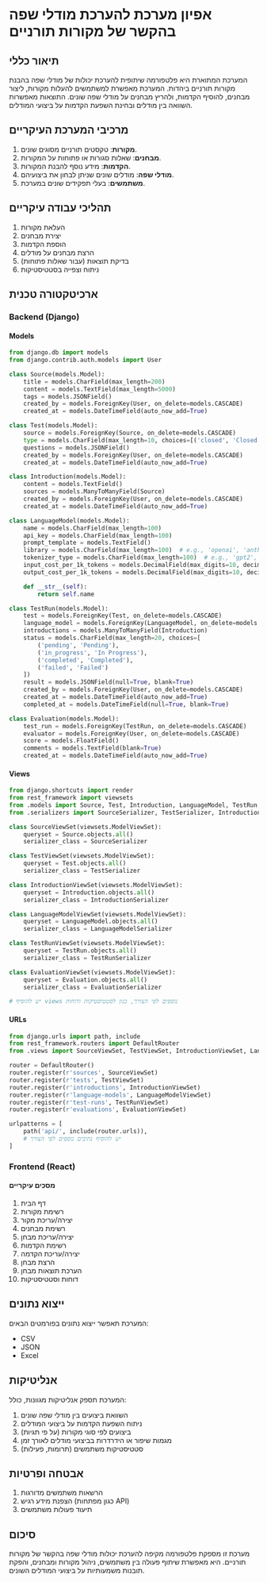 # אפיון מערכת להערכת מודלי שפה בהקשר של מקורות תורניים

## תיאור כללי

המערכת המתוארת היא פלטפורמה שיתופית להערכת יכולות של מודלי שפה בהבנת מקורות תורניים ביהדות. המערכת מאפשרת למשתמשים להעלות מקורות, ליצור מבחנים, להוסיף הקדמות, ולהריץ מבחנים על מודלי שפה שונים. התוצאות מאפשרות השוואה בין מודלים ובחינת השפעת הקדמות על ביצועי המודלים.

## מרכיבי המערכת העיקריים

1. **מקורות**: טקסטים תורניים מסוגים שונים.
2. **מבחנים**: שאלות סגורות או פתוחות על המקורות.
3. **הקדמות**: מידע נוסף להבנת המקורות.
4. **מודלי שפה**: מודלים שונים שניתן לבחון את ביצועיהם.
5. **משתמשים**: בעלי תפקידים שונים במערכת.

## תהליכי עבודה עיקריים

1. העלאת מקורות
2. יצירת מבחנים
3. הוספת הקדמות
4. הרצת מבחנים על מודלים
5. בדיקת תוצאות (עבור שאלות פתוחות)
6. ניתוח וצפייה בסטטיסטיקות

## ארכיטקטורה טכנית

### Backend (Django)

#### Models

```python:backend/models.py
from django.db import models
from django.contrib.auth.models import User

class Source(models.Model):
    title = models.CharField(max_length=200)
    content = models.TextField(max_length=5000)
    tags = models.JSONField()
    created_by = models.ForeignKey(User, on_delete=models.CASCADE)
    created_at = models.DateTimeField(auto_now_add=True)

class Test(models.Model):
    source = models.ForeignKey(Source, on_delete=models.CASCADE)
    type = models.CharField(max_length=10, choices=[('closed', 'Closed'), ('open', 'Open')])
    questions = models.JSONField()
    created_by = models.ForeignKey(User, on_delete=models.CASCADE)
    created_at = models.DateTimeField(auto_now_add=True)

class Introduction(models.Model):
    content = models.TextField()
    sources = models.ManyToManyField(Source)
    created_by = models.ForeignKey(User, on_delete=models.CASCADE)
    created_at = models.DateTimeField(auto_now_add=True)

class LanguageModel(models.Model):
    name = models.CharField(max_length=100)
    api_key = models.CharField(max_length=100)
    prompt_template = models.TextField()
    library = models.CharField(max_length=100)  # e.g., 'openai', 'anthropic', etc.
    tokenizer_type = models.CharField(max_length=100)  # e.g., 'gpt2', 'cl100k_base', etc.
    input_cost_per_1k_tokens = models.DecimalField(max_digits=10, decimal_places=4)
    output_cost_per_1k_tokens = models.DecimalField(max_digits=10, decimal_places=4)

    def __str__(self):
        return self.name

class TestRun(models.Model):
    test = models.ForeignKey(Test, on_delete=models.CASCADE)
    language_model = models.ForeignKey(LanguageModel, on_delete=models.CASCADE)
    introductions = models.ManyToManyField(Introduction)
    status = models.CharField(max_length=20, choices=[
        ('pending', 'Pending'),
        ('in_progress', 'In Progress'),
        ('completed', 'Completed'),
        ('failed', 'Failed')
    ])
    result = models.JSONField(null=True, blank=True)
    created_by = models.ForeignKey(User, on_delete=models.CASCADE)
    created_at = models.DateTimeField(auto_now_add=True)
    completed_at = models.DateTimeField(null=True, blank=True)

class Evaluation(models.Model):
    test_run = models.ForeignKey(TestRun, on_delete=models.CASCADE)
    evaluator = models.ForeignKey(User, on_delete=models.CASCADE)
    score = models.FloatField()
    comments = models.TextField(blank=True)
    created_at = models.DateTimeField(auto_now_add=True)
```

#### Views

```python:backend/views.py
from django.shortcuts import render
from rest_framework import viewsets
from .models import Source, Test, Introduction, LanguageModel, TestRun, Evaluation
from .serializers import SourceSerializer, TestSerializer, IntroductionSerializer, LanguageModelSerializer, TestRunSerializer, EvaluationSerializer

class SourceViewSet(viewsets.ModelViewSet):
    queryset = Source.objects.all()
    serializer_class = SourceSerializer

class TestViewSet(viewsets.ModelViewSet):
    queryset = Test.objects.all()
    serializer_class = TestSerializer

class IntroductionViewSet(viewsets.ModelViewSet):
    queryset = Introduction.objects.all()
    serializer_class = IntroductionSerializer

class LanguageModelViewSet(viewsets.ModelViewSet):
    queryset = LanguageModel.objects.all()
    serializer_class = LanguageModelSerializer

class TestRunViewSet(viewsets.ModelViewSet):
    queryset = TestRun.objects.all()
    serializer_class = TestRunSerializer

class EvaluationViewSet(viewsets.ModelViewSet):
    queryset = Evaluation.objects.all()
    serializer_class = EvaluationSerializer

# יש להוסיף views נוספים לפי הצורך, כגון לסטטיסטיקות ודוחות
```

#### URLs

```python:backend/urls.py
from django.urls import path, include
from rest_framework.routers import DefaultRouter
from .views import SourceViewSet, TestViewSet, IntroductionViewSet, LanguageModelViewSet, TestRunViewSet, EvaluationViewSet

router = DefaultRouter()
router.register(r'sources', SourceViewSet)
router.register(r'tests', TestViewSet)
router.register(r'introductions', IntroductionViewSet)
router.register(r'language-models', LanguageModelViewSet)
router.register(r'test-runs', TestRunViewSet)
router.register(r'evaluations', EvaluationViewSet)

urlpatterns = [
    path('api/', include(router.urls)),
    # יש להוסיף נתיבים נוספים לפי הצורך
]
```

### Frontend (React)

#### מסכים עיקריים

1. דף הבית
2. רשימת מקורות
3. יצירה/עריכת מקור
4. רשימת מבחנים
5. יצירה/עריכת מבחן
6. רשימת הקדמות
7. יצירה/עריכת הקדמה
8. הרצת מבחן
9. הערכת תוצאות מבחן
10. דוחות וסטטיסטיקות

## ייצוא נתונים

המערכת תאפשר ייצוא נתונים בפורמטים הבאים:
- CSV
- JSON
- Excel

## אנליטיקות

המערכת תספק אנליטיקות מגוונות, כולל:

1. השוואת ביצועים בין מודלי שפה שונים
2. ניתוח השפעת הקדמות על ביצועי המודלים
3. ביצועים לפי סוגי מקורות (על פי תגיות)
4. מגמות שיפור או הידרדרות בביצועי מודלים לאורך זמן
5. סטטיסטיקות משתמשים (תרומות, פעילות)

## אבטחה ופרטיות

1. הרשאות משתמשים מדורגות
2. הצפנת מידע רגיש (כגון מפתחות API)
3. תיעוד פעולות משתמשים

## סיכום

מערכת זו מספקת פלטפורמה מקיפה להערכת יכולות מודלי שפה בהקשר של מקורות תורניים. היא מאפשרת שיתוף פעולה בין משתמשים, ניהול מקורות ומבחנים, והפקת תובנות משמעותיות על ביצועי המודלים השונים.